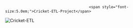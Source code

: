                                           <span style="font-size:5.0em;">Cricket-ETL-Project</span>

![Cricket-ETL](https://github.com/Himanshu-atreus/Cricket-ETL-Analytics/assets/147393154/9895fb2d-cda5-4eb4-9e07-ed22f587ffeb)
